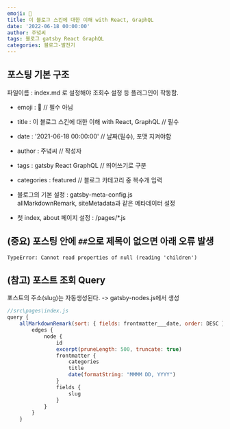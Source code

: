 ```yaml
---
emoji: 🔮
title: 이 블로그 스킨에 대한 이해 with React, GraphQL
date: '2022-06-18 00:00:00'
author: 주녘씨
tags: 블로그 gatsby React GraphQL
categories: 블로그-발전기
---
```


## 포스팅 기본 구조

파일이름 : index.md 로 설정해야 조회수 설정 등 플러그인이 작동함.

- emoji : 🔮 // 필수 아님

- title : 이 블로그 스킨에 대한 이해 with React, GraphQL // 필수

- date : '2021-06-18 00:00:00' // 날짜(필수), 포맷 지켜야함

- author : 주녘씨 // 작성자

- tags : gatsby React GraphQL // 띄어쓰기로 구분

- categories : featured // 블로그 카테고리 중 복수개 입력

- 블로그의 기본 설정 : gatsby-meta-config.js
    <br/> allMarkdownRemark, siteMetadata과 같은 메타데이터 설정

- 첫 index, about 페이지 설정 : /pages/*.js

## (중요) 포스팅 안에 `##`으로 제목이 없으면 아래 오류 발생
 `TypeError: Cannot read properties of null (reading 'children')`

## (참고) 포스트 조회 Query
포스트의 주소(slug)는 자동생성된다. -> gatsby-nodes.js에서 생성
```js
//src\pages\index.js
query {
    allMarkdownRemark(sort: { fields: frontmatter___date, order: DESC }) {
        edges {
            node {
                id
                excerpt(pruneLength: 500, truncate: true)
                frontmatter {
                    categories
                    title
                    date(formatString: "MMMM DD, YYYY")
                }
                fields {
                    slug
                }
            }
        }
    }

```

```toc

```
